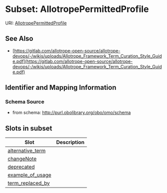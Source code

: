 # Subset: AllotropePermittedProfile

URI: [AllotropePermittedProfile](AllotropePermittedProfile.md)




## See Also

* [https://gitlab.com/allotrope-open-source/allotrope-devops/-/wikis/uploads/Allotrope_Framework_Term_Curation_Style_Guide.pdf](https://gitlab.com/allotrope-open-source/allotrope-devops/-/wikis/uploads/Allotrope_Framework_Term_Curation_Style_Guide.pdf)

## Identifier and Mapping Information







### Schema Source


* from schema: http://purl.obolibrary.org/obo/omo/schema














































        








        




















        











        
















































































        

















## Slots in subset

| Slot | Description |
| --- | --- |
| [alternative_term](alternative_term.md) |  |
| [changeNote](changeNote.md) |  |
| [deprecated](deprecated.md) |  |
| [example_of_usage](example_of_usage.md) |  |
| [term_replaced_by](term_replaced_by.md) |  |



